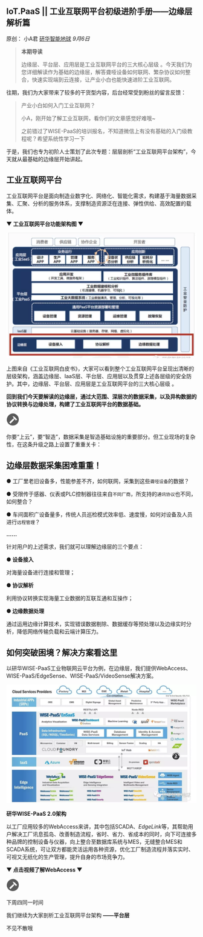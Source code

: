 ## IoT.PaaS || 工业互联网平台初级进阶手册——边缘层解析篇

原创： 小A君 [研华智能地球](javascript:void(0);) *9月6日*

> **本期导读**
>
> 边缘层、平台层、应用层是工业互联网平台的三大核心层级 。今天我们为您详细解读作为基础的边缘层，解答聋哑设备如何联网、繁杂协议如何整合，快速实现端到云连接，让产业小白也能快速进阶工业互联网。



往期，我们为大家带来了较多的干货型内容，后台经常受到粉丝的留言反馈：

> 产业小白如何入门工业互联网？
>
> 小A，刚开始了解工业互联网，看你们的文章感觉好难哦~
>
> 之前错过了WISE-PaaS的培训报名，不知道微信上有没有基础的入门级教程呢？希望系统性学习一下

于是，我们也专为初阶人士策划了此次专题：层层剖析“工业互联网平台架构”，今天就从最基础的边缘层开始讲起。



## **工业互联网平台**

工业互联网平台是面向制造业数字化、网络化、智能化需求，构建基于海量数据采集、汇聚、分析的服务体系，支撑制造资源泛在连接、弹性供给、高效配置的载体。

**▼ 工业互联网平台功能架构图 ▼**

![img](assets/640-1542256341222)

上图来自《工业互联网白皮书》，大家可以看到整个工业互联网平台呈现出清晰的层级架构，涵盖边缘层、IaaS层、平台层、应用层以及贯穿上述各层级的安全防护。其中，边缘层、平台层、应用层是工业互联网平台的三大核心层级 。

**回到我们今天要解读的边缘层，通过大范围、深层次的数据采集，以及异构数据的协议转换与边缘处理，构建了工业互联网平台的数据基础。**



![img](assets/640-1542255747156)

你要“上云”，要“智造”，数据采集是智造基础设施的重要部分。但工业现场的复杂性，在这条升级之路上设置了重重关卡：



## **边缘层数据采集困难重重！**

● 工厂里老旧设备多，性能参差不齐，如何联网，采集到这些`聋哑设备`的数据？

● 受限传于感器、仪表或PLC控制器往往来自`不同厂商`，所支持的`通讯协议`也不同，如何整合？

● 车间面积广设备量多，传统人员巡检模式效率低、速度慢，如何对设备及人员进行`远程管理`？

**……**

针对用户的上述需求，我们就可以理解边缘层的三个要点：

**● 设备接入**

对海量设备进行连接和管理；

**● 协议解析**

利用协议转换实现海量工业数据的互联互通和互操作；

**● 边缘数据处理**

通过运用边缘计算技术，实现错误数据剔除、数据缓存等预处理以及边缘实时分析，降低网络传输负载和云端计算压力。



## **如何突破困境？解决方案看这里**

以研华WISE-PaaS工业物联网云平台为例，在边缘层，我们提供WebAccess、WISE-PaaS/EdgeSense、WISE-PaaS/VideoSense解决方案。



![img](assets/640-1542255802129)

**研华WISE-PaaS 2.0架构**

以工厂应用较多的WebAccess来讲，其中包括SCADA、*EdgeLink*等，其帮助用户解决工厂讯息孤岛、改善制造流程，省时、省力、省成本的同时，向下可连接多种品牌的控制设备与仪器，向上整合至数据库系统与MES，无缝整合MES和SCADA系统，可让双方都能灵活运用各种资源，优化工厂制造流程并落实实时、可视又无纸化的生产管理，提升自身的市场竞争力。



**▼ 点击视频了解WebAccess ▼**



![img](assets/640-1542256329876)





下周四同一时间

我们继续为大家剖析工业互联网平台架构 **——平台层**

不见不散哦